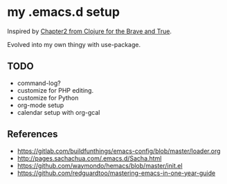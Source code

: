# my .emacs.d setup #

Inspired by [Chapter2 from Clojure for the Brave and True](http://www.braveclojure.com/basic-emacs/). 

Evolved into my own thingy with use-package. 

## TODO ##
* command-log?
* customize for PHP editing. 
* customize for Python
* org-mode setup
* calendar setup with org-gcal
## References ##
* https://gitlab.com/buildfunthings/emacs-config/blob/master/loader.org
* http://pages.sachachua.com/.emacs.d/Sacha.html
* https://github.com/waymondo/hemacs/blob/master/init.el
* https://github.com/redguardtoo/mastering-emacs-in-one-year-guide
